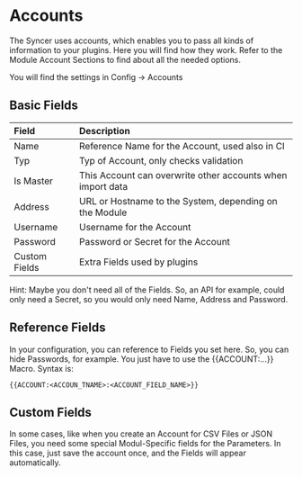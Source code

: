 # Accounts

The Syncer uses accounts, which enables you to pass all kinds of information to your plugins. Here you will find how they work. Refer to the Module Account Sections to find about all the needed options.

You will find the settings in Config → Accounts

## Basic Fields

| Field | Description |
|:----|:-----------|
| Name | Reference Name for the Account, used also in CI |
| Typ |  Typ of Account, only checks validation |
| Is Master | This Account can overwrite other accounts when import data |
| Address | URL or Hostname to the System, depending on the Module |
| Username | Username for the Account |
| Password | Password or Secret for the Account |
| Custom Fields | Extra Fields used by plugins |

Hint: Maybe you don't need all of the Fields. So, an API for example, could only need a Secret, so you would only need Name, Address and Password.

## Reference Fields
In your configuration, you can reference to Fields you set here. So, you can hide Passwords, for example. You just have to use the {{ACCOUNT:...}} Macro.
Syntax is:
```
{{ACCOUNT:<ACCOUN_TNAME>:<ACCOUNT_FIELD_NAME>}}
```



## Custom Fields
In some cases, like when you create an Account for CSV Files or JSON Files, you need some special Modul-Specific fields for the Parameters. In this case, just save the account once, and the Fields will appear automatically.


